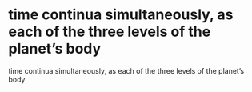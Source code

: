 # time continua simultaneously, as each of the three levels of the planet’s body

time continua simultaneously, as each of the three levels of the planet’s body
